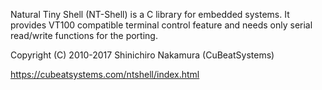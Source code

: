 Natural Tiny Shell (NT-Shell) is a C library for embedded systems.
It provides VT100 compatible terminal control feature and needs only serial read/write functions for the porting.

Copyright (C) 2010-2017 Shinichiro Nakamura (CuBeatSystems)

https://cubeatsystems.com/ntshell/index.html